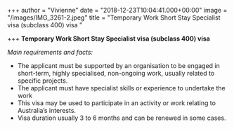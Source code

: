 +++
author = "Vivienne"
date = "2018-12-23T10:04:41.000+00:00"
image = "/images/IMG_3261-2.jpeg"
title = "Temporary Work Short Stay Specialist visa (subclass 400) visa "

+++
**Temporary Work Short Stay Specialist visa (subclass 400) visa**

_Main requirements and facts:_

* The applicant must be supported by an organisation to be engaged in short-term, highly specialised, non-ongoing work, usually related to specific projects.
* The applicant must have specialist skills or experience to undertake the work
* This visa may be used to participate in an activity or work relating to Australia’s interests.
* Visa duration usually 3 to 6 months and can be renewed in some cases.